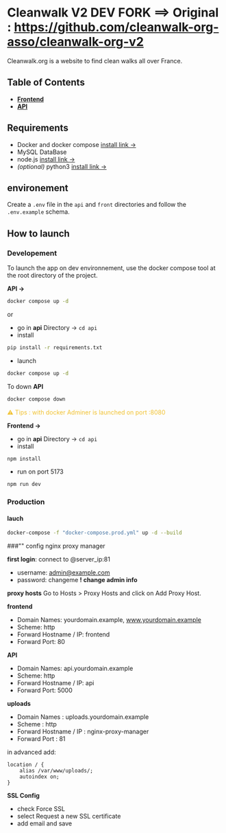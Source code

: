 # Cleanwalk V2 DEV FORK ==> Original : https://github.com/cleanwalk-org-asso/cleanwalk-org-v2

Cleanwalk.org is a website to find clean walks all over France.

## Table of Contents

- **[Frontend](front/README.md)**
- **[API](api/README.md)**

## Requirements

- Docker and docker compose [install link ->](https://docs.docker.com/engine/install/)
- MySQL DataBase
- node.js [install link ->](https://nodejs.org/fr)
- *(optional)* python3 [install link ->](https://www.python.org/downloads/)

## environement
Create a `.env` file in the `api` and `front` directories and follow the `.env.example` schema.

## How to launch

### Developement

To launch the app on dev environnement, use the docker compose tool at the root directory of the project.

**API ->**

```bash
docker compose up -d
```
or <br />
- go in **api** Directory -> `cd api`
- install
```bash
pip install -r requirements.txt
```
- launch
```bash
docker compose up -d
```

To down **API**

```bash
docker compose down
```

<div style="color:#f1c232">⚠️ Tips : with docker Adminer is launched on port :8080 </div>

**Frontend ->**
- go in **api** Directory -> `cd api`
- install
```bash
npm install
```
- run on port 5173
```bash
npm run dev
```

### Production

#### lauch
```bash
docker-compose -f "docker-compose.prod.yml" up -d --build
```

###"" config nginx proxy manager

**first login**: connect to @server_ip:81
- username: admin@example.com
- password: changeme    **! change admin info**

**proxy hosts**
Go to Hosts > Proxy Hosts and click on Add Proxy Host.

**frontend**
- Domain Names: yourdomain.example, www.yourdomain.example
- Scheme: http
- Forward Hostname / IP: frontend
- Forward Port: 80

**API**
- Domain Names: api.yourdomain.example
- Scheme: http
- Forward Hostname / IP: api
- Forward Port: 5000

**uploads**
- Domain Names : uploads.yourdomain.example
- Scheme : http
- Forward Hostname / IP : nginx-proxy-manager
- Forward Port : 81

in advanced add:
```
location / {
    alias /var/www/uploads/;
    autoindex on;
}
```

**SSL Config**
- check Force SSL
- select Request a new SSL certificate
- add email and save





